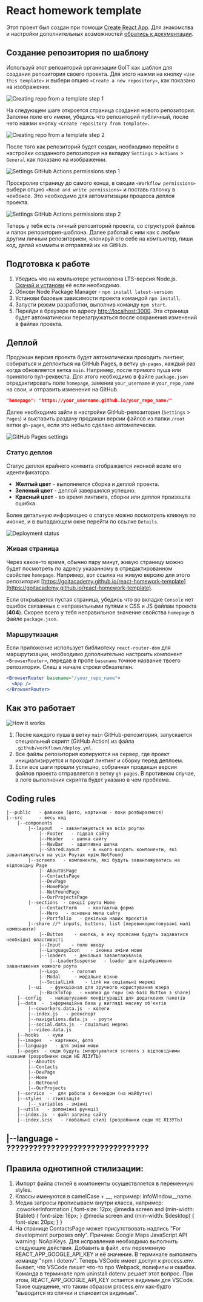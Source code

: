 # React homework template

Этот проект был создан при помощи
[Create React App](https://github.com/facebook/create-react-app). Для знакомства
и настройки дополнительных возможностей
[обратись к документации](https://facebook.github.io/create-react-app/docs/getting-started).

## Создание репозитория по шаблону

Используй этот репозиторий организации GoIT как шаблон для создания репозитория
своего проекта. Для этого нажми на кнопку `«Use this template»` и выбери опцию
`«Create a new repository»`, как показано на изображении.

![Creating repo from a template step 1](./assets/template-step-1.png)

На следующем шаге откроется страница создания нового репозитория. Заполни поле
его имени, убедись что репозиторий публичный, после чего нажми кнопку
`«Create repository from template»`.

![Creating repo from a template step 2](./assets/template-step-2.png)

После того как репозиторий будет создан, необходимо перейти в настройки
созданного репозитория на вкладку `Settings` > `Actions` > `General` как
показано на изображении.

![Settings GitHub Actions permissions step 1](./assets/gh-actions-perm-1.png)

Проскролив страницу до самого конца, в секции `«Workflow permissions»` выбери
опцию `«Read and write permissions»` и поставь галочку в чекбоксе. Это
необходимо для автоматизации процесса деплоя проекта.

![Settings GitHub Actions permissions step 2](./assets/gh-actions-perm-2.png)

Теперь у тебя есть личный репозиторий проекта, со структурой файлов и папок
репозитория-шаблона. Далее работай с ним как с любым другим личным репозиторием,
клонируй его себе на компьютер, пиши код, делай коммиты и отправляй их на
GitHub.

## Подготовка к работе

1. Убедись что на компьютере установлена LTS-версия Node.js.
   [Скачай и установи](https://nodejs.org/en/) её если необходимо.
2. Обнови Node Package Manager - `npm install latest-version`
3. Установи базовые зависимости проекта командой `npm install`.
4. Запусти режим разработки, выполнив команду `npm start`.
5. Перейди в браузере по адресу [http://localhost:3000](http://localhost:3000).
   Эта страница будет автоматически перезагружаться после сохранения изменений в
   файлах проекта.

## Деплой

Продакшн версия проекта будет автоматически проходить линтинг, собираться и
деплоиться на GitHub Pages, в ветку `gh-pages`, каждый раз когда обновляется
ветка `main`. Например, после прямого пуша или принятого пул-реквеста. Для этого
необходимо в файле `package.json` отредактировать поле `homepage`, заменив
`your_username` и `your_repo_name` на свои, и отправить изменения на GitHub.

```json
"homepage": "https://your_username.github.io/your_repo_name/"
```

Далее необходимо зайти в настройки GitHub-репозитория (`Settings` > `Pages`) и
выставить раздачу продакшн версии файлов из папки `/root` ветки `gh-pages`, если
это небыло сделано автоматически.

![GitHub Pages settings](./assets/repo-settings.png)

### Статус деплоя

Статус деплоя крайнего коммита отображается иконкой возле его идентификатора.

- **Желтый цвет** - выполняется сборка и деплой проекта.
- **Зеленый цвет** - деплой завершился успешно.
- **Красный цвет** - во время линтинга, сборки или деплоя произошла ошибка.

Более детальную информацию о статусе можно посмотреть кликнув по иконке, и в
выпадающем окне перейти по ссылке `Details`.

![Deployment status](./assets/deploy-status.png)

### Живая страница

Через какое-то время, обычно пару минут, живую страницу можно будет посмотреть
по адресу указанному в отредактированном свойстве `homepage`. Например, вот
ссылка на живую версию для этого репозитория
[https://goitacademy.github.io/react-homework-template](https://goitacademy.github.io/react-homework-template).

Если открывается пустая страница, убедись что во вкладке `Console` нет ошибок
связанных с неправильными путями к CSS и JS файлам проекта (**404**). Скорее
всего у тебя неправильное значение свойства `homepage` в файле `package.json`.

### Маршрутизация

Если приложение использует библиотеку `react-router-dom` для маршрутизации,
необходимо дополнительно настроить компонент `<BrowserRouter>`, передав в пропе
`basename` точное название твоего репозитория. Слеш в начале строки обязателен.

```jsx
<BrowserRouter basename="/your_repo_name">
  <App />
</BrowserRouter>
```

## Как это работает

![How it works](./assets/how-it-works.png)

1. После каждого пуша в ветку `main` GitHub-репозитория, запускается специальный
   скрипт (GitHub Action) из файла `.github/workflows/deploy.yml`.
2. Все файлы репозитория копируются на сервер, где проект инициализируется и
   проходит линтинг и сборку перед деплоем.
3. Если все шаги прошли успешно, собранная продакшн версия файлов проекта
   отправляется в ветку `gh-pages`. В противном случае, в логе выполнения
   скрипта будет указано в чем проблема.

## Coding rules

    |--public   - фавикон (фото, картинки - поки розбираємося)
    |--src      - весь код
        |--components
            |--layout   - завантажуються на всіх роутах
                |--Footer   - підвал сайту
                |--Header   - шапка сайту
                |--NavBar   - адаптивна шапка
                |--SharedLayout   - в нього входять компоненти, які завантажуються на усіх Роутах крім NotFound
            |--screens   - компоненти, які будуть завантажуватись на відповідну Page
                |--AboutUsPage
                |--ContactsPage
                |--DevPage
                |--HomePage
                |--NotFoundPage
                |--OurProjectsPage
            |--sections  - секції роута Home
                |--ContactForm    - контактна форма
                |--Hero   - основна мета сайту
                |--Portfolio   - декілька наших проєктів
            |--share //* inputs, buttons, list (перевикористовувані малі компоненти)
                |--Button    - кнопка, в яку пропсами будуть задаватися необхідні властивості
                |--Input    - поле вводу
                |--LanguageIcon    - іконка зміни мови
                |--loaders   - декілька завантажувачів
                    |--LoaderSuspense   - loader для відображення завантаження кожного роута
                |--Logo     - логотип
                |--Modal     - модальне вікно
                |--SocialLink    - link на соціальні мережі
            |--ui   - функціонал для зручного користування юзера
                |--BackToTop   - кнопка до гори (на базі Button з share)
        |--config   - налаштування конфігурації для додаткових пакетів
        |--data  -  інформаційна база у вигляді масиву об'єктів
            |--coworkers.data.js  - колеги
            |--index.js   - реекспорт
            |--navigations.data.js  - роути
            |--social.data.js  - соціальні мережі
            |--video.data.js
        |--hooks   - хуки
        |--images   - картинки, фото
        |--language   - для змiни мови
        |--pages  - сюди будуть імпортуватися screens з відповідними назвами (розробники сюди НЕ ЛІЗУТЬ)
            |--AboutUs
            |--Contacts
            |--DevPage
            |--Home
            |--NotFound
            |--OurProjects
        |--service  -  для роботи з бекендом (на майбутнє)
        |--styles  - стилізація
            |--_variables - змінні
        |--utils   - допоміжні функції
        |--index.js  - файл запуску сайту
        |--index.scss   - глобальні стилі (розробники сюди НЕ ЛІЗУТЬ)

## |--language - ????????????????????????????????

## Правила однотипной стилизации:

1. Импорт файла стилей в компоненты осуществляется в переменную styles.
2. Классы именуются в camelCase + __, например: infoWindow__name.
3. Медиа запросы прописываем внутри класса, например: .coworkerInformation {
   font-size: 12px; @media screen and (min-width: $tablet) { font-size: 16px; }
   @media screen and (min-width: $desktop) { font-size: 20px; } }
4. На странице ContactsPage может присутствовать надпись "For development
   purposes only". Причина: Google Maps JavaScript API warning: NoApiKeys. Для
   исправления необходимо выполнить следующие действия. Добавить в файл .env
   переменную REACT_APP_GOOGLE_API_KEY и её значение. В терминале выполнить
   команду "npm i dotenv". Теперь VSCode имеет доступ к process.env. Бывает, что VSCode пишет что-то про Webpack, полифилы и ошибки. Команда в терминале npm uninstall dotenv решает этот вопрос. При этом, REACT_APP_GOOGLE_API_KEY остается видимым для VSCode. Такое ощущение, что таким образом process.env как-будто "выводится из спячки и становится видимым".
